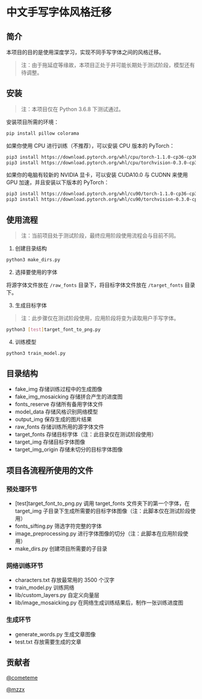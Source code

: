 # 中文手写字体风格迁移

## 简介

本项目的目的是使用深度学习，实现不同手写字体之间的风格迁移。

> 注：由于拖延症等缘故，本项目正处于并可能长期处于测试阶段，模型还有待调整。

## 安装

> 注：本项目仅在 Python 3.6.8 下测试通过。

安装项目所需的环境：

```bash
pip install pillow colorama
```

如果你使用 CPU 进行训练（不推荐），可以安装 CPU 版本的 PyTorch：

```bash
pip3 install https://download.pytorch.org/whl/cpu/torch-1.1.0-cp36-cp36m-win_amd64.whl
pip3 install https://download.pytorch.org/whl/cpu/torchvision-0.3.0-cp36-cp36m-win_amd64.whl
```

如果你的电脑有较新的 NVIDIA 显卡，可以安装 CUDA10.0 与 CUDNN 来使用 GPU 加速，并且安装以下版本的 PyTorch：

```bash
pip3 install https://download.pytorch.org/whl/cu90/torch-1.1.0-cp36-cp36m-win_amd64.whl
pip3 install https://download.pytorch.org/whl/cu90/torchvision-0.3.0-cp36-cp36m-win_amd64.whl
```

## 使用流程

> 注：当前项目处于测试阶段，最终应用阶段使用流程会与目前不同。

1. 创建目录结构

```bash
python3 make_dirs.py
```

2. 选择要使用的字体

将源字体文件放在 `/raw_fonts` 目录下，将目标字体文件放在 `/target_fonts` 目录下。

3. 生成目标字体

> 注：此步骤仅在测试阶段使用，应用阶段将变为读取用户手写字体。

```bash
python3 [test]target_font_to_png.py
```

4. 训练模型

```bash
python3 train_model.py
```

## 目录结构

-   fake_img 存储训练过程中的生成图像
-   fake_img_mosaicking 存储拼合产生的进度图
-   fonts_reserve 存储所有备用字体文件
-   model_data 存储风格识别网络模型
-   output_img 保存生成的图片结果
-   raw_fonts 存储训练所用的源字体文件
-   target_fonts 存储目标字体（注：此目录仅在测试阶段使用）
-   target_img 存储目标字体图像
-   target_img_origin 存储未切分的目标字体图像


## 项目各流程所使用的文件

### 预处理环节

-   [test]target_font_to_png.py 调用 target_fonts 文件夹下的第一个字体，在 target_img 子目录下生成所需要的目标字体图像（注：此脚本仅在测试阶段使用）
-   fonts_sifting.py 筛选字符完整的字体
-   image_preprocessing.py 进行字体图像的切分（注：此脚本在应用阶段使用）
-   make_dirs.py 创建项目所需要的子目录

### 网络训练环节

-   characters.txt 存放最常用的 3500 个汉字
-   train_model.py 训练网络
-   lib/custom_layers.py 自定义向量层
-   lib/image_mosaicking.py 在网络生成训练结果后，制作一张训练进度图

### 生成环节

-   generate_words.py 生成文章图像
-   test.txt 存放需要生成的文章

## 贡献者

[@cometeme](https://github.com/cometeme)

[@mzzx](https://github.com/mzzx)